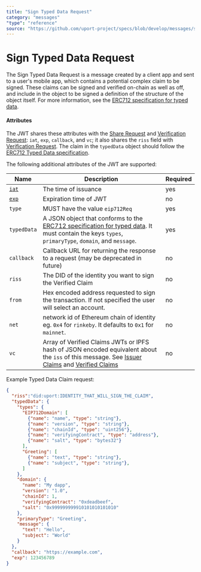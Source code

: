 ```yaml
---
title: "Sign Typed Data Request"
category: "messages"
"type": "reference"
source: "https://github.com/uport-project/specs/blob/develop/messages/signtypeddatareq.md"
---
```


# Sign Typed Data Request

The Sign Typed Data Request is a message created by a client app and sent to a user's mobile app, which contains a potential complex claim to be signed.  These claims can be signed and verified on-chain as well as off, and include in the object to be signed a definition of the structure of the object itself.  For more information, see the [ERC712 specification for typed data](https://eips.ethereum.org/EIPS/eip-712).


#### Attributes

The JWT shares these attributes with the [Share Request](sharereq.md) and [Verification Request](verificationreq.md): `iat`, `exp`, `callback`, and `vc`; it also shares the `riss` field with [Verification Request](verificationreq.md). The claim in the `typedData` object should follow the [ERC712 Typed Data specification](https://eips.ethereum.org/EIPS/eip-712).

The following additional attributes of the JWT are supported:

Name | Description | Required
---- | ----------- | --------
[`iat`](https://tools.ietf.org/html/rfc7519#section-4.1.6) | The time of issuance | yes
[`exp`](https://tools.ietf.org/html/rfc7519#section-4.1.4) | Expiration time of JWT | no
`type` | MUST have the value `eip712Req` | yes
`typedData` | A JSON object that conforms to the [ERC712 specification for typed data](https://eips.ethereum.org/EIPS/eip-712). It must contain the keys `types`, `primaryType`, `domain`, and `message`. | yes
`callback` | Callback URL for returning the response to a request (may be deprecated in future) | no
`riss` | The DID of the identity you want to sign the Verified Claim | no
`from` | Hex encoded address requested to sign the transaction. If not specified the user will select an account. | no
`net` | network id of Ethereum chain of identity eg. `0x4` for `rinkeby`. It defaults to `0x1` for `mainnet`. | no
`vc` | Array of Verified Claims JWTs or IPFS hash of JSON encoded equivalent about the `iss` of this message. See [Issuer Claims](/messages/claims.md) and [Verified Claims](/messages/verification.md) | no


Example Typed Data Claim request:

```json
{
  "riss":"did:uport:IDENTITY_THAT_WILL_SIGN_THE_CLAIM",
  "typedData": {
    "types": {
      "EIP712Domain": [
        {"name": "name", "type": "string"},
        {"name": "version", "type": "string"},
        {"name": "chainId", "type": "uint256"},
        {"name": "verifyingContract", "type": "address"},
        {"name": "salt", "type": "bytes32"}
      ],
      "Greeting": [
        {"name": "text", "type": "string"},
        {"name": "subject", "type": "string"},
      ]
    },
    "domain": {
      "name": "My dapp", 
      "version": "1.0", 
      "chainId": 1, 
      "verifyingContract": "0xdeadbeef",
      "salt": "0x999999999910101010101010"
    },
    "primaryType": "Greeting",
    "message": {
      "text": "Hello",
      "subject": "World"
    }
  },
  "callback": "https://example.com",
  "exp": 123456789
}
```